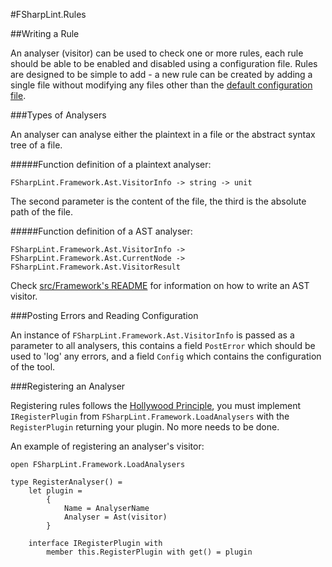 #FSharpLint.Rules

##Writing a Rule

An analyser (visitor) can be used to check one or more rules, each rule should be able to be enabled and disabled using a configuration file. Rules are designed to be simple to add - a new rule can be created by adding a single file without modifying any files other than the [default configuration file](https://github.com/duckmatt/FSharpLint/blob/master/src/FSharpLint.Framework/DefaultConfiguration.FSharpLint).

###Types of Analysers

An analyser can analyse either the plaintext in a file or the abstract syntax tree of a file.

#####Function definition of a plaintext analyser:

    FSharpLint.Framework.Ast.VisitorInfo -> string -> unit
    
The second parameter is the content of the file, the third is the absolute path of the file.

#####Function definition of a AST analyser:

    FSharpLint.Framework.Ast.VisitorInfo -> FSharpLint.Framework.Ast.CurrentNode -> FSharpLint.Framework.Ast.VisitorResult
    
Check [src/Framework's README](https://github.com/duckmatt/FSharpLint/tree/master/src/FSharpLint.Framework) for information on how to write an AST visitor.

###Posting Errors and Reading Configuration

An instance of ```FSharpLint.Framework.Ast.VisitorInfo``` is passed as a parameter to all analysers, this contains a field ```PostError``` which should be used to 'log' any errors, and a field ```Config``` which contains the configuration of the tool.

###Registering an Analyser

Registering rules follows the [Hollywood Principle](http://en.wikipedia.org/wiki/Hollywood_principle), you must implement ```IRegisterPlugin``` from ```FSharpLint.Framework.LoadAnalysers``` with the ```RegisterPlugin``` returning your plugin. No more needs to be done.

An example of registering an analyser's visitor:

    open FSharpLint.Framework.LoadAnalysers

    type RegisterAnalyser() = 
        let plugin =
            {
                Name = AnalyserName
                Analyser = Ast(visitor)
            }

        interface IRegisterPlugin with
            member this.RegisterPlugin with get() = plugin
